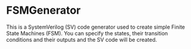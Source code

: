 # FSMGenerator
This is a SystemVerilog (SV) code generator used to create simple Finite State Machines (FSM). You can specify the states, their transition conditions and their outputs and the SV code will be created.
